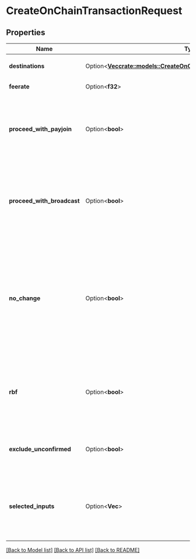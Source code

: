 # CreateOnChainTransactionRequest

## Properties

Name | Type | Description | Notes
------------ | ------------- | ------------- | -------------
**destinations** | Option<[**Vec<crate::models::CreateOnChainTransactionRequestDestination>**](CreateOnChainTransactionRequestDestination.md)> | What and where to send money | [optional]
**feerate** | Option<**f32**> | Transaction fee. | [optional]
**proceed_with_payjoin** | Option<**bool**> | Whether to attempt to do a BIP78 payjoin if one of the destinations is a BIP21 with payjoin enabled | [optional][default to true]
**proceed_with_broadcast** | Option<**bool**> | Whether to broadcast the transaction after creating it or to simply return the transaction in hex format. | [optional][default to true]
**no_change** | Option<**bool**> | Whether to send all the spent coins to the destinations (THIS CAN COST YOU SIGNIFICANT AMOUNTS OF MONEY, LEAVE FALSE UNLESS YOU KNOW WHAT YOU ARE DOING). | [optional][default to false]
**rbf** | Option<**bool**> | Whether to enable RBF for the transaction. Leave blank to have it random (beneficial to privacy) | [optional]
**exclude_unconfirmed** | Option<**bool**> | Whether to exclude unconfirmed UTXOs from the transaction. | [optional][default to false]
**selected_inputs** | Option<**Vec<String>**> | Restrict the creation of the transactions from the outpoints provided ONLY (coin selection) | [optional]

[[Back to Model list]](../README.md#documentation-for-models) [[Back to API list]](../README.md#documentation-for-api-endpoints) [[Back to README]](../README.md)


